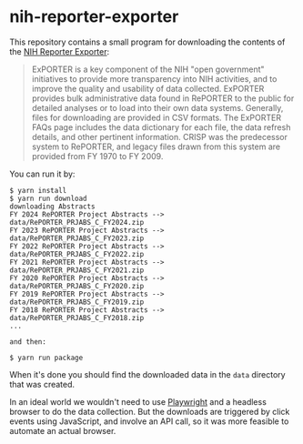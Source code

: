# nih-reporter-exporter

This repository contains a small program for downloading the contents of the [NIH Reporter Exporter]:

> ExPORTER is a key component of the NIH "open government" initiatives to provide more transparency into NIH activities, and to improve the quality and usability of data collected. ExPORTER provides bulk administrative data found in RePORTER to the public for detailed analyses or to load into their own data systems. Generally, files for downloading are provided in CSV formats. The ExPORTER FAQs page includes the data dictionary for each file, the data refresh details, and other pertinent information. CRISP was the predecessor system to RePORTER, and legacy files drawn from this system are provided from FY 1970 to FY 2009. 

You can run it by:

```
$ yarn install
$ yarn run download
downloading Abstracts
FY 2024 RePORTER Project Abstracts --> data/RePORTER_PRJABS_C_FY2024.zip
FY 2023 RePORTER Project Abstracts --> data/RePORTER_PRJABS_C_FY2023.zip
FY 2022 RePORTER Project Abstracts --> data/RePORTER_PRJABS_C_FY2022.zip
FY 2021 RePORTER Project Abstracts --> data/RePORTER_PRJABS_C_FY2021.zip
FY 2020 RePORTER Project Abstracts --> data/RePORTER_PRJABS_C_FY2020.zip
FY 2019 RePORTER Project Abstracts --> data/RePORTER_PRJABS_C_FY2019.zip
FY 2018 RePORTER Project Abstracts --> data/RePORTER_PRJABS_C_FY2018.zip
...

and then:

$ yarn run package
```



When it's done you should find the downloaded data in the `data` directory that was created.

In an ideal world we wouldn't need to use [Playwright] and a headless browser to do the data collection. But the downloads are triggered by click events using JavaScript, and involve an API call, so it was more feasible to automate an actual browser.

[NIH Reporter Exporter]: https://reporter.nih.gov/exporter
[Playwright]: https://playwright.dev/
